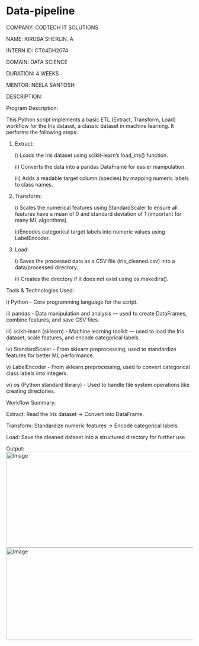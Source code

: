 # Data-pipeline

COMPANY: CODTECH IT SOLUTIONS

NAME: KIRUBA SHERLIN. A

INTERN ID: CT04DH2074

DOMAIN: DATA SCIENCE

DURATION: 4 WEEKS

MENTOR: NEELA SANTOSH

DESCRIPTION:

Program Description:

This Python script implements a basic ETL (Extract, Transform, Load) workflow for the Iris dataset, a classic dataset in machine learning.
It performs the following steps:

1) Extract:

     i) Loads the Iris dataset using scikit-learn’s load_iris() function.

     ii) Converts the data into a pandas DataFrame for easier manipulation.

     iii) Adds a readable target column (species) by mapping numeric labels to class names.

2) Transform:

     i) Scales the numerical features using StandardScaler to ensure all features have a mean of 0 and standard deviation of 1                  (important for many ML algorithms).

     ii)Encodes categorical target labels into numeric values using LabelEncoder.

3) Load:

     i) Saves the processed data as a CSV file (iris_cleaned.csv) into a data/processed directory.

     ii) Creates the directory if it does not exist using os.makedirs().

Tools & Technologies Used:

i) Python -	Core programming language for the script.

ii) pandas	- Data manipulation and analysis — used to create DataFrames, combine features, and save CSV files.

iii) scikit-learn (sklearn)	- Machine learning toolkit — used to load the Iris dataset, scale features, and encode categorical labels.

iv) StandardScaler	- From sklearn.preprocessing, used to standardize features for better ML performance.

v) LabelEncoder	- From sklearn.preprocessing, used to convert categorical class labels into integers.

vi) os (Python standard library) -	Used to handle file system operations like creating directories.

Workflow Summary:

Extract: Read the Iris dataset → Convert into DataFrame.

Transform: Standardize numeric features → Encode categorical labels.

Load: Save the cleaned dataset into a structured directory for further use.

Output:
<img width="782" height="258" alt="Image" src="https://github.com/user-attachments/assets/761d54ff-392f-4ecb-9510-029e01436780" />
<img width="794" height="249" alt="Image" src="https://github.com/user-attachments/assets/7aff3b1a-931d-4b82-bf62-2f6816a7e498" />
